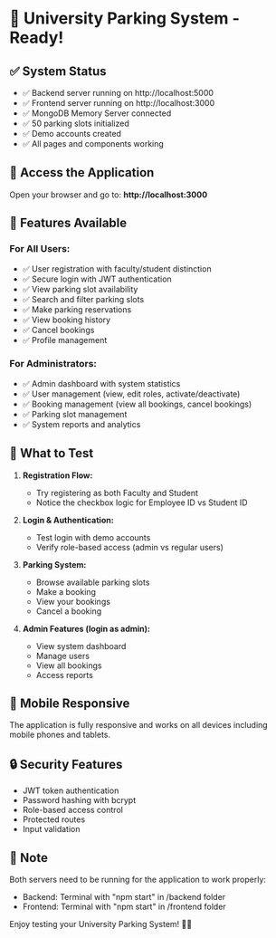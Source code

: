 # 🎉 University Parking System - Ready!

## ✅ System Status
- ✅ Backend server running on http://localhost:5000
- ✅ Frontend server running on http://localhost:3000
- ✅ MongoDB Memory Server connected
- ✅ 50 parking slots initialized
- ✅ Demo accounts created
- ✅ All pages and components working

## 🚀 Access the Application

Open your browser and go to: **http://localhost:3000**


## 🔧 Features Available

### For All Users:
- ✅ User registration with faculty/student distinction
- ✅ Secure login with JWT authentication
- ✅ View parking slot availability
- ✅ Search and filter parking slots
- ✅ Make parking reservations
- ✅ View booking history
- ✅ Cancel bookings
- ✅ Profile management

### For Administrators:
- ✅ Admin dashboard with system statistics
- ✅ User management (view, edit roles, activate/deactivate)
- ✅ Booking management (view all bookings, cancel bookings)
- ✅ Parking slot management
- ✅ System reports and analytics

## 🎯 What to Test

1. **Registration Flow:**
   - Try registering as both Faculty and Student
   - Notice the checkbox logic for Employee ID vs Student ID

2. **Login & Authentication:**
   - Test login with demo accounts
   - Verify role-based access (admin vs regular users)

3. **Parking System:**
   - Browse available parking slots
   - Make a booking
   - View your bookings
   - Cancel a booking

4. **Admin Features (login as admin):**
   - View system dashboard
   - Manage users
   - View all bookings
   - Access reports

## 📱 Mobile Responsive
The application is fully responsive and works on all devices including mobile phones and tablets.

## 🔒 Security Features
- JWT token authentication
- Password hashing with bcrypt
- Role-based access control
- Protected routes
- Input validation

## 🚨 Note
Both servers need to be running for the application to work properly:
- Backend: Terminal with "npm start" in /backend folder
- Frontend: Terminal with "npm start" in /frontend folder

Enjoy testing your University Parking System! 🚗🏫
